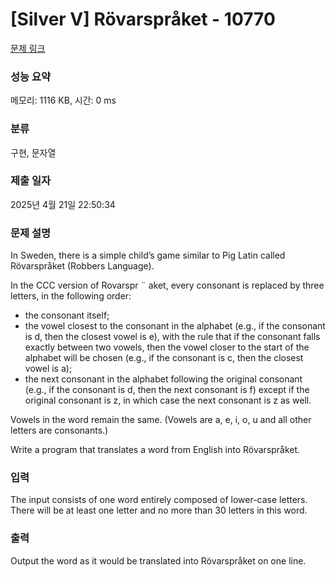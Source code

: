 # [Silver V] Rövarspråket - 10770 

[문제 링크](https://www.acmicpc.net/problem/10770) 

### 성능 요약

메모리: 1116 KB, 시간: 0 ms

### 분류

구현, 문자열

### 제출 일자

2025년 4월 21일 22:50:34

### 문제 설명

<p>In Sweden, there is a simple child’s game similar to Pig Latin called Rövarspråket (Robbers Language).</p>

<p>In the CCC version of Rovarspr ¨ aket, every consonant is replaced by three letters, in the following order:</p>

<ul>
	<li>the consonant itself;</li>
	<li>the vowel closest to the consonant in the alphabet (e.g., if the consonant is d, then the closest vowel is e), with the rule that if the consonant falls exactly between two vowels, then the vowel closer to the start of the alphabet will be chosen (e.g., if the consonant is c, then the closest vowel is a);</li>
	<li>the next consonant in the alphabet following the original consonant (e.g., if the consonant is d, then the next consonant is f) except if the original consonant is z, in which case the next consonant is z as well.</li>
</ul>

<p>Vowels in the word remain the same. (Vowels are a, e, i, o, u and all other letters are consonants.)</p>

<p>Write a program that translates a word from English into Rövarspråket.</p>

### 입력 

 <p>The input consists of one word entirely composed of lower-case letters. There will be at least one letter and no more than 30 letters in this word.</p>

### 출력 

 <p>Output the word as it would be translated into Rövarspråket on one line.</p>

